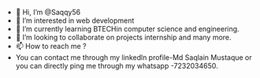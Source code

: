 - 👋 Hi, I’m @Saqqy56
- 👀 I’m interested in web development
- 🌱 I’m currently learning BTECHin computer science and engineering.
- 💞️ I’m looking to collaborate on projects internship and many more.
- 📫 How to reach me ?
- You can contact me through my linkedln profile-Md Saqlain Mustaque or you can directly ping me through my whatsapp -7232034650.

<!---
Saqqy56/Saqqy56 is a ✨ special ✨ repository because its `README.md` (this file) appears on your GitHub profile.
You can click the Preview link to take a look at your changes.
--->
